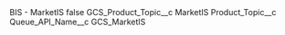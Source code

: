 <?xml version="1.0" encoding="UTF-8"?>
<CustomMetadata xmlns="http://soap.sforce.com/2006/04/metadata" xmlns:xsi="http://www.w3.org/2001/XMLSchema-instance" xmlns:xsd="http://www.w3.org/2001/XMLSchema">
    <label>BIS - MarketIS</label>
    <protected>false</protected>
    <values>
        <field>GCS_Product_Topic__c</field>
        <value xsi:type="xsd:string">MarketIS</value>
    </values>
    <values>
        <field>Product_Topic__c</field>
        <value xsi:nil="true"/>
    </values>
    <values>
        <field>Queue_API_Name__c</field>
        <value xsi:type="xsd:string">GCS_MarketIS</value>
    </values>
</CustomMetadata>
